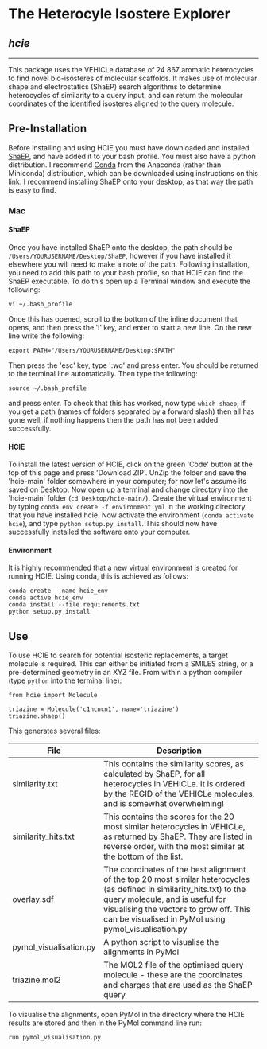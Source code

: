 # The Heterocyle Isostere Explorer
## *hcie*

---
This package uses the VEHICLe database of 24 867 aromatic heterocycles to find novel bio-isosteres of molecular scaffolds. It makes use of molecular shape and electrostatics (ShaEP) search algorithms to determine heterocycles of similarity to a query input, and can return the molecular coordinates of the identified isosteres aligned to the query molecule.


## Pre-Installation
Before installing and using HCIE you must have downloaded and installed [ShaEP](https://users.abo.fi/mivainio/shaep/download.php), and have added it to your bash profile. You must also have a python distribution. I recommend [Conda](https://docs.conda.io/projects/conda/en/latest/user-guide/install/macos.html) from the Anaconda (rather than Miniconda) distribution, which can be downloaded using instructions on this link. I recommend installing ShaEP onto your desktop, as that way the path is easy to find.

### Mac
#### ShaEP
Once you have installed ShaEP onto the desktop, the path should be `/Users/YOURUSERNAME/Desktop/ShaEP`, however if you have installed it elsewhere you will need to make a note of the path. Following installation, you need to add this path to your bash profile, so that HCIE can find the ShaEP executable. To do this open up a Terminal window and execute the following:
```
vi ~/.bash_profile
```
Once this has opened, scroll to the bottom of the inline document that opens, and then press the 'i' key, and enter to start a new line. On the new line write the following:
```
export PATH="/Users/YOURUSERNAME/Desktop:$PATH"
```
Then press the 'esc' key, type ':wq' and press enter. You should be returned to the terminal line automatically. Then type the following:
```
source ~/.bash_profile
```
and press enter. To check that this has worked, now type `which shaep`, if you get a path (names of folders separated by a forward slash) then all has gone well, if nothing happens then the path has not been added successfully.

#### HCIE
To install the latest version of HCIE, click on the green 'Code' button at the top of this page and press 'Download ZIP'. UnZip the folder and save the 'hcie-main' folder somewhere in your computer; for now let's assume its saved on Desktop. Now open up a terminal and change directory into the 'hcie-main' folder (`cd Desktop/hcie-main/`). Create the virtual environment by typing `conda env create -f environment.yml` in the working directory that you have installed hcie. Now activate the environment (`conda activate hcie`), and type `python setup.py install`. This should now have successfully installed the software onto your computer.

#### Environment
It is highly recommended that a new virtual environment is created for running HCIE. Using conda, this is achieved as follows:
```
conda create --name hcie_env
conda active hcie_env
conda install --file requirements.txt
python setup.py install
```

## Use
To use HCIE to search for potential isosteric replacements, a target molecule is required. This can either be initiated from a SMILES string, or a pre-determined geometry in an XYZ file. From within a python compiler (type `python` into the terminal line):

```
from hcie import Molecule

triazine = Molecule('c1ncncn1', name='triazine')
triazine.shaep()
```
This generates several files:

| File | Description |
| --- | --- |
| similarity.txt| This contains the similarity scores, as calculated by ShaEP, for all heterocycles in VEHICLe. It is ordered by the REGID of the VEHICLe molecules, and is somewhat overwhelming!|
| similarity_hits.txt | This contains the scores for the 20 most similar heterocycles in VEHICLe, as returned by ShaEP. They are listed in reverse order, with the most similar at the bottom of the list.|
| overlay.sdf | The coordinates of the best alignment of the top 20 most similar heterocycles (as defined in similarity_hits.txt) to the query molecule, and is useful for visualising the vectors to grow off. This can be visualised in PyMol using pymol_visualisation.py |
| pymol_visualisation.py | A python script to visualise the alignments in PyMol |
| triazine.mol2 | The MOL2 file of the optimised query molecule - these are the coordinates and charges that are used as the ShaEP query |

To visualise the alignments, open PyMol in the directory where the HCIE results are stored and then in the PyMol command line run:
```
run pymol_visualisation.py
```
